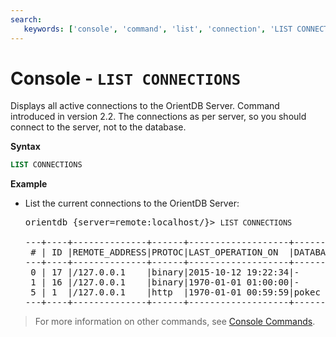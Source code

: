 ```yaml
---
search:
   keywords: ['console', 'command', 'list', 'connection', 'LIST CONNECTIONS'] 
---
```


# Console - `LIST CONNECTIONS`

Displays all active connections to the OrientDB Server.  Command introduced in version 2.2. The connections as per server, so you should connect to the server, not to the database.

**Syntax**

```sql
LIST CONNECTIONS
```

**Example**

- List the current connections to the OrientDB Server:
  
  <pre>
  orientdb {server=remote:localhost/}> <code class='lang-sql userinput'>LIST CONNECTIONS</code>

  ---+----+--------------+------+-------------------+--------+-----+--------+--------
   # | ID |REMOTE_ADDRESS|PROTOC|LAST_OPERATION_ON  |DATABASE|USER |COMMAND |TOT_REQS
  ---+----+--------------+------+-------------------+--------+-----+--------+--------
   0 | 17 |/127.0.0.1    |binary|2015-10-12 19:22:34|-       |-    |info    | 1       
   1 | 16 |/127.0.0.1    |binary|1970-01-01 01:00:00|-       |-    |-       | 0       
   5 | 1  |/127.0.0.1    |http  |1970-01-01 00:59:59|pokec   |admin|Listen  | 32      
  ---+----+--------------+------+-------------------+--------+-----+--------+--------
  </pre>


>For more information on other commands, see [Console Commands](Console-Commands.md).
